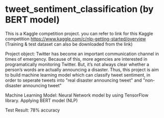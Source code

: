 # tweet_sentiment_classification (by BERT model)

This is a Kaggle competition project. you can refer to link for this Kaggle competition https://www.kaggle.com/c/nlp-getting-started/overview (Training & test dataset can also be downloaded from the link)

Project object: 
Twitter has become an important communication channel in times of emergency. Because of this, more agencies are interested in programatically monitoring Twitter. 
But, it’s not always clear whether a person’s words are actually announcing a disaster.
Thus, this project is aim to build machine learning model which can classify tweet sentiment, in order to seperate tweets into "real disaster announcing tweet" and "non-disaster announcing tweet" 



Machine Learning Model: 
Neural Network model by using TensorFlow library. 
Applying BERT model (NLP)



Test Result: 78% accuracy
